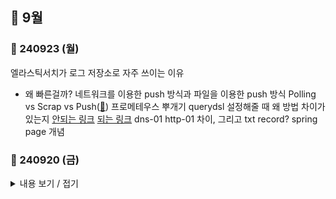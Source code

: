 ## 📅 9월

### 📆 240923 (월)
엘라스틱서치가 로그 저장소로 자주 쓰이는 이유
- 왜 빠른걸까? 
네트워크를 이용한 push 방식과 파일을 이용한 push 방식
Polling vs Scrap vs Push([📰](https://jominseoo.tistory.com/76#1.2%20%EB%8D%B0%EC%9D%B4%ED%84%B0%20%EC%88%98%EC%A7%91%20Architecture-1))
프로메테우스 뿌개기
querydsl 설정해줄 때 왜 방법 차이가 있는지
[안되는 링크](https://binco.tistory.com/entry/QueryDSL-%EC%A0%81%EC%9A%A9-%EC%98%88%EC%A0%9C%EC%8B%9C%EB%A6%AC%EC%A6%88)
[되는 링크](https://sjh9708.tistory.com/174)
dns-01 http-01 차이, 그리고 txt record?
spring page 개념

### 📆 240920 (금)
<details>
<summary>내용 보기 / 접기</summary>

#### 1. [[YAZL]]
- `git clone`과 `wget tar`로 설치 시 차이점
  - 전자는 성공, 후자는 실패: 이유는 무엇일까?
- **ModSecurity**에서 YAZL 사용 과정 정리
  - 설치 과정
  - 라이브러리 링킹 방법

#### 2. RabbitMQ
- **원리**: RabbitMQ의 동작 방식
- **필요성**: 프로젝트에서 RabbitMQ가 필요했던 이유
- **대안**: RabbitMQ 외에 가능한 다른 방법은?

#### 3. Logstash
- **개발 언어**: Logstash는 어떤 언어로 개발되었는가? 로그에서 **JDK**가 보였던 이유는?
- **Config 문법**: Logstash 설정 파일의 문법은 무엇을 따르는가?

#### 4. MySQL Trigger
- 트리거에 대한 개념 및 사용법

#### 5. 다시 돌아온 CORS
- **CORS 개념 정리**: CORS란 무엇인가?
- **프론트엔드 vs 백엔드 설정 방법 비교**
  - 프론트엔드에서의 CORS 설정
  - 백엔드에서의 CORS 설정

#### ✅ 오픈소스 git clone vs wget

</details>



